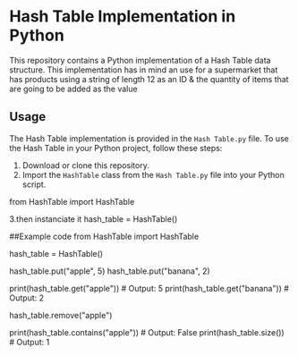 # Hash Table Implementation in Python

This repository contains a Python implementation of a Hash Table data structure. This implementation has in mind an use for a supermarket that has products using a string of length 12 as an ID & the quantity of items that are going to be added as the value
## Usage

The Hash Table implementation is provided in the `Hash Table.py` file. To use the Hash Table in your Python project, follow these steps:

1. Download or clone this repository.
2. Import the `HashTable` class from the `Hash Table.py` file into your Python script.

  from HashTable import HashTable

3.then instanciate it 
  hash_table = HashTable()


##Example code
from HashTable import HashTable

hash_table = HashTable()

hash_table.put("apple", 5)
hash_table.put("banana", 2)

print(hash_table.get("apple"))    # Output: 5
print(hash_table.get("banana"))   # Output: 2

hash_table.remove("apple")

print(hash_table.contains("apple"))   # Output: False
print(hash_table.size())              # Output: 1
